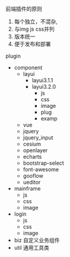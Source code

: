 
前端插件的原则
1. 每个独立，不混杂,
2. 与img js css并列 
3. 版本统一
4. 便于发布和部署


plugin
   * component
      + layui
         - layui3.1.1
         - layui3.2.0
            * js
            * css
            * image
            * plug
            * examp
      + vue
      + jquery
      + jquery_input
      + cesium
      + openlayer
      + echarts
      + bootstrap-select
      + font-awesome
      + gooflow
      + ueditor
   * mainframe
      + js
      + css
      + image  
   * login
      + js
      + css
      + image
   * biz   自定义业务组件
   * util   通用工具类